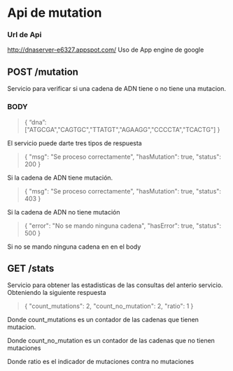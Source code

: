 # Api de mutation

### Url de Api
 http://dnaserver-e6327.appspot.com/
 Uso de App engine de google


## POST /mutation
Servicio para verificar si una cadena de ADN tiene o no tiene una mutacion.

### BODY

> {
  “dna”: ["ATGCGA","CAGTGC","TTATGT","AGAAGG","CCCCTA","TCACTG"]
  }

El servicio puede darte tres tipos de respuesta

> {
      "msg": "Se proceso correctamente",
      "hasMutation": true,
      "status": 200
  }

Si la cadena de ADN tiene mutación.

> {
      "msg": "Se proceso correctamente",
      "hasMutation": true,
      "status": 403
  }

Si la cadena de ADN no tiene mutación

> {
      "error": "No se mando ninguna cadena",
      "hasError": true,
      "status": 500
  }

Si no se mando ninguna cadena en en el body

## GET /stats

Servicio para obtener las estadisticas de las consultas del anterio servicio.
Obteniendo la siguiente respuesta 

> {
      "count_mutations": 2,
      "count_no_mutation": 2,
      "ratio": 1
  }

Donde count_mutations es un contador de las cadenas que tienen mutacion.

Donde count_no_mutation es un contador de las cadenas que no tienen mutaciones

Donde ratio es el indicador de mutaciones contra no mutaciones
